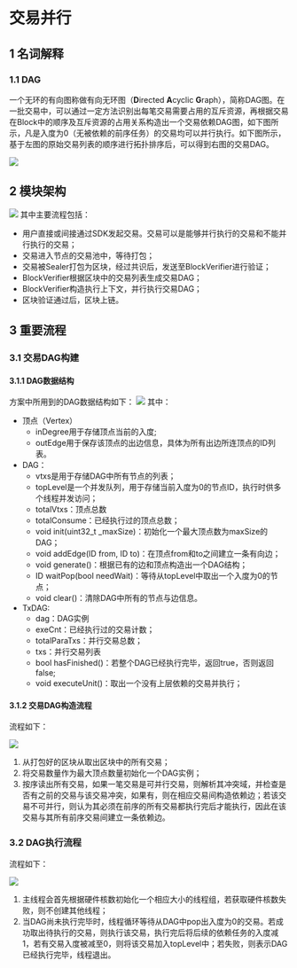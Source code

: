 # 交易并行

## 1 名词解释

### 1.1 DAG

一个无环的有向图称做有向无环图（**D**irected **A**cyclic **G**raph），简称DAG图。在一批交易中，可以通过一定方法识别出每笔交易需要占用的互斥资源，再根据交易在Block中的顺序及互斥资源的占用关系构造出一个交易依赖DAG图，如下图所示，凡是入度为0（无被依赖的前序任务）的交易均可以并行执行。如下图所示，基于左图的原始交易列表的顺序进行拓扑排序后，可以得到右图的交易DAG。

![](../../../images/parallel/DAG.png)

## 2 模块架构

![](../../../images/parallel/architecture.png)
其中主要流程包括：

- 用户直接或间接通过SDK发起交易。交易可以是能够并行执行的交易和不能并行执行的交易；
- 交易进入节点的交易池中，等待打包；
- 交易被Sealer打包为区块，经过共识后，发送至BlockVerifier进行验证；
- BlockVerifier根据区块中的交易列表生成交易DAG；
- BlockVerifier构造执行上下文，并行执行交易DAG；
- 区块验证通过后，区块上链。

## 3 重要流程

### 3.1 交易DAG构建

#### 3.1.1 DAG数据结构

方案中所用到的DAG数据结构如下：
![](../../../images/parallel/TxDAG.png)
其中：
- 顶点（Vertex）
	- inDegree用于存储顶点当前的入度;
    - outEdge用于保存该顶点的出边信息，具体为所有出边所连顶点的ID列表。
- DAG：
	- vtxs是用于存储DAG中所有节点的列表；
    - topLevel是一个并发队列，用于存储当前入度为0的节点ID，执行时供多个线程并发访问；
    - totalVtxs：顶点总数
    - totalConsume：已经执行过的顶点总数；
    - void init(uint32_t \_maxSize)：初始化一个最大顶点数为maxSize的DAG；
    - void addEdge(ID from, ID to)：在顶点from和to之间建立一条有向边；
    - void generate()：根据已有的边和顶点构造出一个DAG结构；
    - ID waitPop(bool needWait)：等待从topLevel中取出一个入度为0的节点；
    - void clear()：清除DAG中所有的节点与边信息。
- TxDAG:
	- dag：DAG实例
    - exeCnt：已经执行过的交易计数；
    - totalParaTxs：并行交易总数；
    - txs：并行交易列表
    - bool hasFinished()：若整个DAG已经执行完毕，返回true，否则返回false;
    - void executeUnit()：取出一个没有上层依赖的交易并执行；
#### 3.1.2 交易DAG构造流程

流程如下：

![](../../../images/parallel/dag_construction.png)

1. 从打包好的区块从取出区块中的所有交易；
2. 将交易数量作为最大顶点数量初始化一个DAG实例；
3. 按序读出所有交易，如果一笔交易是可并行交易，则解析其冲突域，并检查是否有之前的交易与该交易冲突，如果有，则在相应交易间构造依赖边；若该交易不可并行，则认为其必须在前序的所有交易都执行完后才能执行，因此在该交易与其所有前序交易间建立一条依赖边。

### 3.2 DAG执行流程

流程如下：

![](../../../images/parallel/execution.png)

1. 主线程会首先根据硬件核数初始化一个相应大小的线程组，若获取硬件核数失败，则不创建其他线程；
2. 当DAG尚未执行完毕时，线程循环等待从DAG中pop出入度为0的交易。若成功取出待执行的交易，则执行该交易，执行完后将后续的依赖任务的入度减1，若有交易入度被减至0，则将该交易加入topLevel中；若失败，则表示DAG已经执行完毕，线程退出。